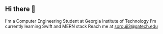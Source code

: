 ## Hi there 👋
I'm a Computer Engineering Student at Georgia Institute of Technology
I'm currently learning Swift and MERN stack
Reach me at sorouji3@gatech.edu


<!--

- 🔭 I’m currently working on ...
- 🌱 I’m currently learning Swift and MERN stack ...
- 👯 I’m looking to collaborate on ...
- 🤔 I’m looking for help with ...
- 💬 Ask me about ...
- 📫 How to reach me: sorouji3@gatech.edu ...
- ⚡ Fun fact: ...
-->
